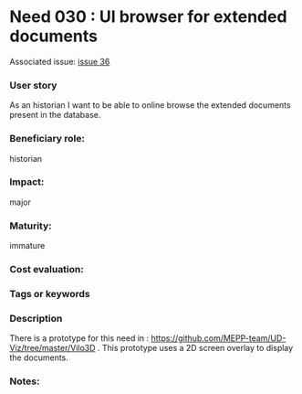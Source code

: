 # Need 030 : UI browser for extended documents

Associated issue: [issue 36](https://github.com/MEPP-team/UD-SV/issues/36)

### User story
As an historian I want to be able to online browse the extended documents present in the database. 

### Beneficiary role: 
historian

### Impact: 
major

### Maturity:
immature

### Cost evaluation:

### Tags or keywords

### Description
There is a prototype for this need in : https://github.com/MEPP-team/UD-Viz/tree/master/Vilo3D . 
This prototype uses a 2D screen overlay to display the documents.

### Notes:
